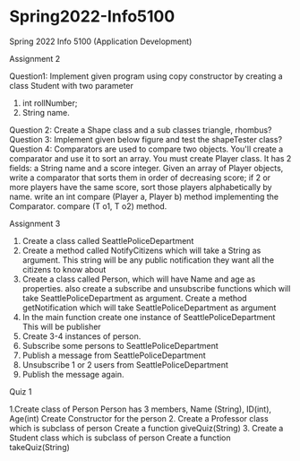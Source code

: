 # Spring2022-Info5100
Spring 2022 Info 5100 (Application Development) 

Assignment 2 

Question1: Implement given program using copy constructor by creating a class 
Student with two parameter 
1. int rollNumber;
2. String name.

Question 2:  Create a Shape class and a sub classes triangle, rhombus?
Question 3: Implement given below figure and test the shapeTester class?
Question 4: Comparators are used to compare two objects. You'll create a 
comparator and use it to sort an array. You must create Player class. It has 2 fields: 
a String name and a score integer. Given an array of Player objects, write a 
comparator that sorts them in order of decreasing score; if 2 or more players have 
the same score, sort those players alphabetically by name. 
write an int compare (Player a, Player b) method implementing the Comparator. 
compare (T o1, T o2) method.


Assignment 3

1. Create a class called SeattlePoliceDepartment
2. Create a method called NotifyCitizens which will take a String as argument. This string will be any public notification they want all the citizens to know about
3. Create a class called Person, which will have Name and age as properties. also create a subscribe and unsubscribe functions which will take SeattlePoliceDepartment as argument. Create a method getNotification which will take SeattlePoliceDepartment as argument
4. In the main function create one instance of SeattlePoliceDepartment This will be publisher
5. Create 3-4 instances of person.
6. Subscribe some persons to SeattlePoliceDepartment
7. Publish a message from SeattlePoliceDepartment
8. Unsubscribe 1 or 2 users from SeattlePoliceDepartment
10. Publish the message again. 

Quiz 1

1.Create class of Person
Person has 3 members, Name (String), ID(int), Age(int)
Create Constructor for the person
2. Create a Professor class which is subclass of person
Create a function giveQuiz(String)
3. Create a Student class which is subclass of person
Create a function takeQuiz(String)
